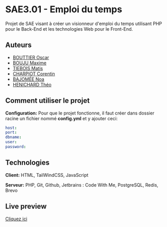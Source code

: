 # SAE3.01 - Emploi du temps

Projet de SAE visant à créer un visionneur d'emploi du temps utilisant PHP pour le Back-End et les technologies Web pour le Front-End.
## Auteurs

- [BOUTTIER Oscar](https://www.github.com/Curiosow)
- [BOUJU Maxime](https://www.github.com/BoujuMaxime)
- [TIEBOIS Matis](https://www.github.com/MatisT05)
- [CHARPIOT Corentin](https://www.github.com/CorentinChr)
- [BAJOMÉE Noa](https://www.github.com/NoaBaj)
- [HENICHARD Théo](https://www.github.com/TheoHenichard)

## Comment utiliser le projet
**Configuration:** Pour que le projet fonctionne, il faut créer dans dossier racine un fichier nommé **config.yml** et y ajouter ceci:
```yaml
host: 
port: 
dbname: 
user: 
password: 
```

## Technologies

**Client:** HTML, TailWindCSS, JavaScript

**Serveur:** PHP, Git, Github, Jetbrains : Code With Me, PostgreSQL, Redis, Brevo

## Live preview
[Cliquez ici](https://edt.curiosow.fr/vue/Dashboard.php)
